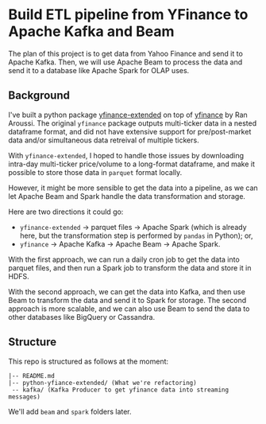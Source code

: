# Build ETL pipeline from YFinance to Apache Kafka and Beam
The plan of this project is to get data from Yahoo Finance and send it to Apache Kafka. Then, we will use Apache Beam to process the data and send it to a database like Apache Spark for OLAP uses.
## Background
I've built a python package [yfinance-extended](https://pypi.org/project/yfinance-extended/) on top of [yfinance](https://pypi.org/project/yfinance/) by Ran Aroussi. The original `yfinance` package outputs multi-ticker data in a nested dataframe format, and did not have extensive support for pre/post-market data and/or simultaneous data retreival of multiple tickers.<br/>

With `yfinance-extended`, I hoped to handle those issues by downloading intra-day multi-ticker price/volume to a long-format dataframe, and make it possible to store those data in `parquet` format locally.<br/>

However, it might be more sensible to get the data into a pipeline, as we can let Apache Beam and Spark handle the data transformation and storage.<br/>

Here are two directions it could go:<br/>
- `yfinance-extended` -> parquet files -> Apache Spark (which is already here, but the transformation step is performed by `pandas` in Python); or,
- `yfinance` -> Apache Kafka -> Apache Beam -> Apache Spark.

With the first approach, we can run a daily cron job to get the data into parquet files, and then run a Spark job to transform the data and store it in HDFS.<br/>

With the second approach, we can get the data into Kafka, and then use Beam to transform the data and send it to Spark for storage. The second approach is more scalable, and we can also use Beam to send the data to other databases like BigQuery or Cassandra.<br/>

## Structure
This repo is structured as follows at the moment:
```
|-- README.md
|-- python-yfiance-extended/ (What we're refactoring)
 -- kafka/ (Kafka Producer to get yfinance data into streaming messages)
```
We'll add `beam` and `spark` folders later.
